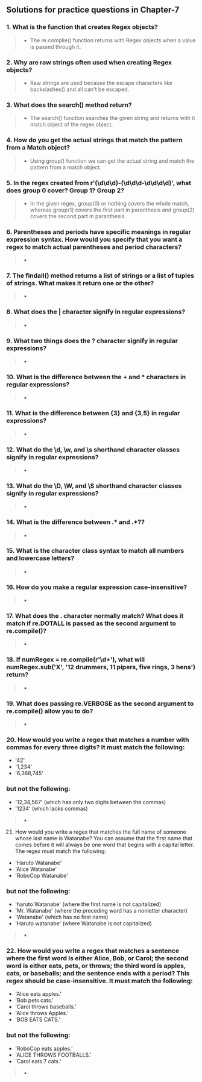 ## Solutions for practice questions in Chapter-7
### 1. What is the function that creates Regex objects?
> - The re.complie() function returns with Regex objects when a value is passed through it.
### 2. Why are raw strings often used when creating Regex objects?
> - Raw strings are used because the escape characters like backslashes(\) and all can't be escaped.
### 3. What does the search() method return?
> - The search() function searches the given string and returns with it match object of the regex object.
### 4. How do you get the actual strings that match the pattern from a Match object?
> - Using group() function we can get the actual string and match the pattern from a match object.
### 5. In the regex created from r'(\d\d\d)-(\d\d\d-\d\d\d\d)', what does group 0 cover? Group 1? Group 2?
> - In the given regex, group(0) or nothing covers the whole match, whereas group(1) covers the first part in paranthesis and group(2) covers the second part in paranthesis.
### 6. Parentheses and periods have specific meanings in regular expression syntax. How would you specify that you want a regex to match actual parentheses and period characters?
> - 
### 7. The findall() method returns a list of strings or a list of tuples of strings. What makes it return one or the other?
> - 
### 8. What does the | character signify in regular expressions?
> - 
### 9. What two things does the ? character signify in regular expressions?
> - 
### 10. What is the difference between the + and * characters in regular expressions?
> - 
### 11. What is the difference between {3} and {3,5} in regular expressions?
> - 
### 12. What do the \d, \w, and \s shorthand character classes signify in regular expressions?
> - 
### 13. What do the \D, \W, and \S shorthand character classes signify in regular expressions?
> - 
### 14. What is the difference between .* and .*??
> - 
### 15. What is the character class syntax to match all numbers and lowercase letters?
> - 
### 16. How do you make a regular expression case-insensitive?
> - 
### 17. What does the . character normally match? What does it match if re.DOTALL is passed as the second argument to re.compile()?
> - 
### 18. If numRegex = re.compile(r'\d+'), what will numRegex.sub('X', '12 drummers, 11 pipers, five rings, 3 hens') return?
> - 
### 19. What does passing re.VERBOSE as the second argument to re.compile() allow you to do?
> - 
### 20. How would you write a regex that matches a number with commas for every three digits? It must match the following:
- '42'
- '1,234'
- '6,368,745'
### but not the following:
- '12,34,567' (which has only two digits between the commas)
- '1234' (which lacks commas)
> - 
21. How would you write a regex that matches the full name of someone whose last name is Watanabe? You can assume that the first name that comes before it will always be one word that begins with a capital letter. The regex must match the following:
- 'Haruto Watanabe'
- 'Alice Watanabe'
- 'RoboCop Watanabe'
### but not the following:
- 'haruto Watanabe' (where the first name is not capitalized)
- 'Mr. Watanabe' (where the preceding word has a nonletter character)
- 'Watanabe' (which has no first name)
- 'Haruto watanabe' (where Watanabe is not capitalized)
> - 
### 22. How would you write a regex that matches a sentence where the first word is either Alice, Bob, or Carol; the second word is either eats, pets, or throws; the third word is apples, cats, or baseballs; and the sentence ends with a period? This regex should be case-insensitive. It must match the following:
- 'Alice eats apples.'
- 'Bob pets cats.'
- 'Carol throws baseballs.'
- 'Alice throws Apples.'
- 'BOB EATS CATS.'
### but not the following:
- 'RoboCop eats apples.'
- 'ALICE THROWS FOOTBALLS.'
- 'Carol eats 7 cats.'
> - 